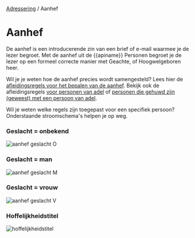 [Adressering](/personen/documentatie/informatieproducten/adressering) / Aanhef

# Aanhef

De aanhef is een introducerende zin van een brief of e-mail waarmee je de lezer begroet. Met de aanhef uit de {{apiname}} Personen begroet je de lezer op een formeel correcte manier met Geachte, of Hoogwelgeboren heer.

Wil je je weten hoe de aanhef precies wordt samengesteld? Lees hier de [afleidingsregels voor het bepalen van de aanhef](/personen/features/adressering/aanhef). Bekijk ook de afleidingsregels [voor personen van adel](https://github.com/BRP-API/personen-informatie-service/blob/main/features/persoon/adressering/aanhef/adellijke_titel_predicaat.feature) of [personen die gehuwd zijn (geweest) met een persoon van adel](https://github.com/BRP-API/personen-informatie-service/blob/main/features/persoon/adressering/aanhef/partner_met_adellijketitel_predicaat.feature).  

Wil je weten welke regels zijn toegepast voor een specifiek persoon? Onderstaande stroomschema's helpen je op weg.

### Geslacht = onbekend
![aanhef geslacht O](stroomschema-1.png)
<br>

### Geslacht = man
![aanhef geslacht M](stroomschema-2.png)
<br>

### Geslacht = vrouw
![aanhef geslacht V](stroomschema-3.png)
<br>

### Hoffelijkheidstitel
![hoffelijkheidstitel](stroomschema-4.png)

